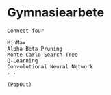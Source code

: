# Gymnasiearbete

```
Connect four

MinMax
Alpha-Beta Pruning
Monte Carlo Search Tree
Q-Learning
Convolutional Neural Network
...

(PopOut)
```
